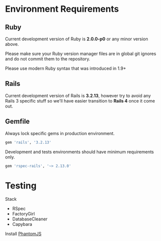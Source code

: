 Environment Requirements
========================

Ruby
----

Current development version of Ruby is __2.0.0-p0__ or any minor version above.

Please make sure your Ruby version manager files are in global git ignores and
do not commit them to the repository.

Please use modern Ruby syntax that was introduced in 1.9+

Rails
-----

Current development version of Rails is __3.2.13__, however try to avoid any Rails
3 specific stuff so we'll have easier transition to __Rails 4__ once it come out.

Gemfile
-------

Always lock specific gems in production environment.

```ruby
gem 'rails', '3.2.13'
```

Development and tests environments should have minimum requirements only.

```ruby
gem 'rspec-rails', '~> 2.13.0'
```

Testing
=======

Stack

* RSpec
* FactoryGirl
* DatabaseCleaner
* Capybara

Install [PhantomJS](https://github.com/jonleighton/poltergeist#installing-phantomjs)
